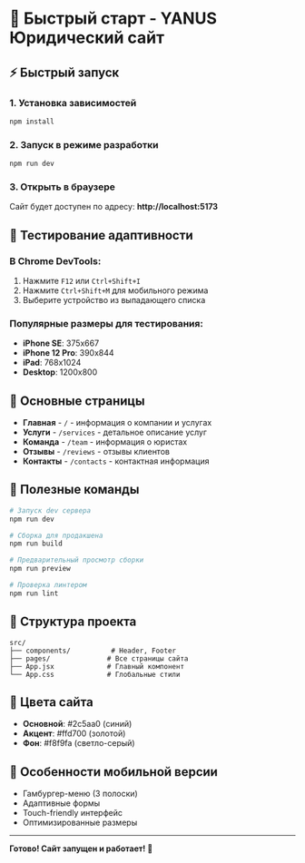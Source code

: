 # 🚀 Быстрый старт - YANUS Юридический сайт

## ⚡ Быстрый запуск

### 1. Установка зависимостей

```bash
npm install
```

### 2. Запуск в режиме разработки

```bash
npm run dev
```

### 3. Открыть в браузере

Сайт будет доступен по адресу: **http://localhost:5173**

## 📱 Тестирование адаптивности

### В Chrome DevTools:

1. Нажмите `F12` или `Ctrl+Shift+I`
2. Нажмите `Ctrl+Shift+M` для мобильного режима
3. Выберите устройство из выпадающего списка

### Популярные размеры для тестирования:

- **iPhone SE**: 375x667
- **iPhone 12 Pro**: 390x844
- **iPad**: 768x1024
- **Desktop**: 1200x800

## 🎯 Основные страницы

- **Главная** - `/` - информация о компании и услугах
- **Услуги** - `/services` - детальное описание услуг
- **Команда** - `/team` - информация о юристах
- **Отзывы** - `/reviews` - отзывы клиентов
- **Контакты** - `/contacts` - контактная информация

## 🔧 Полезные команды

```bash
# Запуск dev сервера
npm run dev

# Сборка для продакшена
npm run build

# Предварительный просмотр сборки
npm run preview

# Проверка линтером
npm run lint
```

## 📁 Структура проекта

```
src/
├── components/          # Header, Footer
├── pages/              # Все страницы сайта
├── App.jsx             # Главный компонент
└── App.css             # Глобальные стили
```

## 🎨 Цвета сайта

- **Основной**: #2c5aa0 (синий)
- **Акцент**: #ffd700 (золотой)
- **Фон**: #f8f9fa (светло-серый)

## 📱 Особенности мобильной версии

- Гамбургер-меню (3 полоски)
- Адаптивные формы
- Touch-friendly интерфейс
- Оптимизированные размеры

---

**Готово! Сайт запущен и работает! 🎉**
